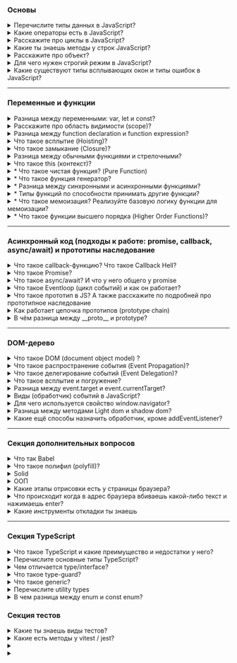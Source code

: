 ### Основы

<details>
<summary>Перечислите типы данных в JavaScript? </summary>

В JavaScript существует 8 типов данных, их можно разделить на примитивные и ссылочные. К примитивным относятся следующие типы: `string; number; bigInt; boolean; symbol (unical id); null и undefined`. А к ссылочному относится `object (объекты)`. Если говорить про объекты то они передаются по ссылке, а примитивы по значению

<details>
<summary>Доп.вопрос: В чем разница между null и undefined?</summary>

В том, что `Undefined` - это когда переменная объявлена, но мы ей не присвоено значение, а `null` - когда мы присвоили значение специально, и как бы говорим, что у нас есть переменная и она пустая.

Кстати при нестрогом сравнение undefined и null дает true, а при строгом false, а также при сравнение null == 0 дает false
</details>

<details>
<summary>Доп.вопрос: Как мы можем определить к какому типу данных относится та или иная переменная?</summary>

А определить тип данных можно с помощью typeOf.

</details>

<details>
<summary>Доп.вопрос: JavaScript статически, или динамически типизированный язык?</summary>

Динамически типизированный язык, так как происходит автоматическое преобразование типов
</details>

<details>
<summary>Доп.вопрос: Как превратить любой тип данных в булевое и разница между явным и неявным преобразованием?</summary>

В JS мы можем явно преобразовать типы, всего их три: String(), Boolean(), Number() - и все они являются функциями.

Чтобы превратить тип данных в булевый можно использовать:

1. Функцию Boolean(null)
2. !! (Двойное логическое не), `Допилить идею: Если мы применим его к не пустой строке, то оно сначала станет false, а затем true`

Чтобы превратить тип данных в числовое можно использовать:

1. Функцию Number('5')
2. метод parseInt("5")

Что превратить тип данных в строку можно использовать:

1. Функцию String(null)
2. Или через метод Object.prototype.toString(43)

Разница заключается в том, что неявное преобразование происходит автоматически путем арифметических действий, а явное когда мы указываем тип специально через функции Number или ParseInt, функцию String или метод toString, Boolean или двойное логическое !!

</details>

<details>
<summary>Доп.вопрос: Перечислите все ложные (falsy) значение? </summary>

Falsy - это следующие значение: "", 0, null, undefined, NaN, false. А все остальное уже true

</details>

<details>
<summary>Доп.вопрос: Что такое NaN?</summary>

NaN (not-a-number) - не является числом. Мы получаем его когда выполняем математическую операцию неправильно. Например, если мы infinity разделим на infinity, то оно нам даст NaN. Для того, чтобы проверить, что число не является числом использует функцию isNaN().
А его особенностью можно выделить то, что она не равна ничему даже самому себе как в строгом, так и в нестрогом сравнении.

</details>
</details>

<details>
<summary> Какие операторы есть в JavaScript? </summary>

`Арифметические операторы`: сложения; вычитания; умножения; делание; возведение в стене `**`; взятия от остатка `%`.

`Операторы сравнения`: > (больше); < (меньше); = (равно); != (не равно), == (нестрогое сравнения) и === (строгое сравнения)

`Логические операторы:`: || (или), && (и), ! (логическое не) 

<details>
<summary>Доп.вопрос: Чем отличается строгое сравнения от нестрогого?</summary>

Нестрогое сравнивает только значения без приведения типов, а строгая сравнивает и значения и типы

</details>

<details>
<summary>Доп.вопрос: Расскажи про логические операторы и их способности?</summary>

К особенностям можно отнести приоритетность, то есть `И` будет выполнятся раньше `Или`, но если мы обернем в скобки то данная приоритетность уже не будет иметь разницы.

- || (Или) - ищет первое истинное значение и возвращает его. А если его не находит, то возвращает последнее значение. У него приоритетность - 5
- && (И) - ищет первое ложное значение и возвращает его. А если оба значения являются истинными, то возвращает последнее. Приоритетность - 6
- ! (Логическое не) - меняет значение на противоположное. Например если строку мы обернет в логическое !'str', то у нас false. Приоритетность - 15
</details>

<details>
<summary>Доп.вопрос: Что такое оператор нулевого слияния ??</summary>

Он возвращает значение правого операнда, если левый операнд содержит null или undefined, в противном случае возвращается значение левого операнда. Он похож на || (Или), так как он возвращает правый операнд если в левом хранится ложное значение, а не только null / undefined
</details>

</details>

<details>
<summary> Расскажите про циклы в JavaScript?</summary>

Циклы нужны для того, чтобы повторить какое-то действие несколько раз. Существует несколько видов циклов: 

1. Классический цикл `for (let i = 0; i > str; i++) {...}` 
2. Цикл через `for in` ==> `for (const name in obj) {...}` служит для перебора объекта и возвращает нам ключи. Если нам необходимо получить значения, внутри цикла нам необходимо в квадратных скобках написать значения. А если мы решим использовать их в массиве, то получим индексы.
3. for ... of - служит для перебора массива и возвращает нам значения.

<details>
<summary> Доп.вопрос: Что такое выражения (expression) и инструкции (statement)</summary>

I. Выражение - это арифметическое действие. Например:`+, -, *, /, %, >, =, ==, i++, --i`, `Math.random - случайное число.

II. Инструкция - это фрагмент кода, который выполняет определенное действие. К инструкциям относятся: `if, if-else, while, for, for..in, for..of switch, for-in, объявления переменных`
</details>

<details>
<summary> Доп.вопрос: Что такое switch/case и где он используется? </summary>

Switch + case - это по сути аналог if ... else, где выражение switch сравнивается с различными значениями case. 
Внутри каждого case используется break, чтобы выйти из конструкции и избежать выполнения следующих блоков. А
также есть default, который означает что не одно из условий не выполнено

Если говорить про react, то используется он в reducer (redux). И например когда нам нужно именно точное сравнения
</details>

<details>
<summary> Доп.вопрос: Отличие while и do while</summary>

do ... while - должен выполнится хотя бы один раз и не важно верны ли условия или нет, в то время как while может и не выполнится если условия не подходят

`while (условие) { // тело цикла }`
`do { // тело цикла } while (условие);`
</details>


</details>

<details>
<summary>Какие ты знаешь методы у строк JavaScript?</summary>

- `.toUpperCase()` - берет строку и пишет ее с большой буквы (преобразованное в верхний регистр).
- `.toLowerCase()` - берет строку и пишет ее с маленькой буквы (преобразованное в нижний регистр).
- `.split()` - делает из строки массив
- `.trim()` - удаляет пробельные символы с начало и конца строки
- `.startsWith()` проверяют начинается-ли строка с определенного символа который мы укажем внутри
- `.endsWith()` делает противоположное, то есть заканчивается строка c определенным символом

<details>
<summary>Доп.вопрос: Расскажи какие знаешь методы чисел (number) и математические (math) </summary>

#### 1. Number method

- `.toString()` - число преобразовывает в строку
- `.parseInt()` - берет строку и возвращает целое число
- `.isNaN()` - проверяет, является ли значения числа NaN
- `.isFinity()`- проверяет, является ли число конечным

#### 2. Math method

- `.min(1, 2, 3)` - вернуть минимальное число
- `.max(2, 3, 4)` - вернуть максимальное число
- `.random(1, 2, 3)` - можно получить рандомное число
- `.floor()` - округляет в меньшую степень
- `.ceil()` - округляет в большую степень
- `.pow(2, 3)` - принимает два значения и возвращает возведенную степень `(3, 3) // 27`
- `.abs()` - возвращает абсолютное значение числа. Если это пустые кавычки или пустой массив, то это 0

Ну и другие по типу косинуса, синуса метода
</details>

<details>
<summary>Доп.вопрос: Расскажи какие знаешь методы массива (array)</summary>

`.filter()`
`.map()` 
`.forEach()`
`.sort()` 
`.reduce()` 
`.concat()` - когда есть два разных массива и нам нужна их объединить
`.isArray()` => проверяет является ли значение массивом
`.find()` - вернёт первый найденный в массиве элемент, который подходит под условие.
`.findIndex()` - возвращает уже не найденный элемент, а индекс

Следующие 4 метода меняют исходных массив

`.push()` - добавляет элементы в конец массива и возвращает новую длину массива.
`.pop()` - удаляет из массива последний элемент и возвращает его значение.
`.unshift()` - добавляет элементы в начало массива и возвращают новую длину массива.
`.shift()` - удаляет из массива первый элемент и возвращает его значение.

<details>
<summary>Доп.вопрос: Что будет работать быстрее `pop`, `push` shift и unshift</summary>
</details>

Что будет работать быстрее? => Pop и push - так как их задача лишь добавить или удалить элемент в конце массива, а shift и unshift медленнее так как помимо удаление или добавления первого элемент они будут сдвигать массив вправо или влево.
</details>

<details>
<summary>Доп.вопрос: Что ты можешь рассказать о методах .splice(), .slice()</summary>

`.splice()` - который меняет исходный массив, c помощью данного метода мы можем удалять или добавлять внутрь массивы какие-то элементы
`.slice()` - копирует старый массив и возвращает на его основе новый. Он просто копирует его.
</details>


<details>
<summary>Доп.вопрос: Какие методы мутируют и не мутирует исходный массив?</summary>

Мутирующие sort, reverse, push, pop, shift, unshift, splice, а к не мутирующим можно отнести: map, filter, slice, concat,
</details>

</details>

<details>
<summary>Расскажите про объект?</summary>

Объект в JavaScript — это тип данных, который используется для хранения коллекций значений в виде пары ключ: значение. Ключи — это обычно строки (или символы), а значения могут быть любыми типами данных, включая другие объекты. И объекты никогда не равны друг другу, так как имеет ссылочный тип данных.

<details>
<summary>Доп.вопрос: какая разница между объектом и массивом</summary>

- У массивов есть методы тех, которых нет у объекта, также и наоборот
- Чтобы обратится к какому-то элементу в массиве мы должны использовать индекс от нуля. А у объекта обращение идет через точку
- Также у массива есть свойство length - делает подсчет всех элементов внутри массива.
</details>

<details>
<summary>Доп.вопрос: как мы можем определить наличие св-в в объекте</summary>

- `hasOwnProperty()` - проверяет наличие свойств только в самом объекте
- `in` - проверяет наличие свойств как в самом объекте, так и в прототипах
- Обратится к объекты напрямую с помощью индексовой нотации: `console.log(obj['prop1']); => foo`

</details>


<details>
<summary> Доп.вопрос: В чем отличие методов объекта: key(), values(), entries(), fromEntries() </summary>

1. `Object.keys()` - возвращает массив ключей
2. `Object.values()` - возвращает массив значений
3. `Object.entries()` - возвращает массив пар ключ и значения
4. `Object.fromEntries()` - он преобразует список пар: ключ и значение в объект

```
const object1 = {
  a: 'smth',
  b: 42,
  c: false
};

console.log(Object.keys(object1));   // ["a", "b", "c"]
console.log(Object.values(object1)); // ["smth, 42, false"]
```

</details>
</details>

<details>
<summary> Для чего нужен строгий режим в JavaScript?</summary>

Строгий режим помогает писать более безопасный код, и помогает находить потенциальные ошибки 

- Например мы обратились к переменной, но самой переменной нету. 
- Говорит о том, что нельзя дублировать параметры внутри функции
- Например по умолчанию this ссылается на window, а при строгом режиме вернет undefined

</details>

<details>
<summary>Какие существуют типы всплывающих окон и типы ошибок в JavaScript?</summary>

Типы всплывающих окон: 

`alert` - выводить информацию во всплывающем окне;

`confirm` - спрашивать соглашение во всплывающем окне; подтвердить по ОК или Отмену

`prompt` - всплывающем окно, где просят написать что-то в инпут поле

Типы ошибок: 

`SyntaxError` - синтаксическая ошибка возникает когда мы написали неправильно какое-то слово: return

`ReferenceError` - возникает когда js не может найти какую-то ссылку в которой мы пытаемся получить доступ. Например хотим определенную переменную найти а его нет

`TypeError` - ошибка в типе - например у нас есть переменная, а мы к нему обращаемся через объект или пытаемся вызвать его.
</details>

---

### Переменные и функции

<details>
<summary> Разница между переменными: var, let и const?</summary>

1. `Let` и `const` появились в ES6, а `var` был еще до него;
2. `Let` и `const` имеют блочную область видимости, а var - глобальную (или локальную);
3. `Let` мы можем присвоить новое значение, однако не можем создать переменную с тем же именем, у `const` мы не можем присвоить новое значение. У `var` мы можем как присвоить новое значение, так и повторно объявить. Раньше чтобы решить проблему области видимости у `var` люди оборачивали в так называемые анонимные самовызывающиеся функции;
4. Есть такое понятие как временная мертва зона (temporal dead zone), что означает мы не можем вызвать переменная до его инициализации, и она появилась с let и const. Если мы попытаемся вызвать их то получаем ошибку, однако в случае с var у нас просто выведется undefined, это связано с всплытием. 
5. Var сплывает, а let и const нет

<details>
<summary>Доп.вопрос: А что если мы не объявили переменную?</summary>

`Необъявленная переменная` - это когда мы написали какое-то значение `a = 20` без переменных var, let либо const. Область видимости у необъявленных переменных - глобальная, что означает, что они доступны из любого места кода, что не очень хорошая практика как и var. Если мы будем использовать строгий режим, то получим ошибку ReferenceError, а в нестрогом undefined
</details>

<details>
<summary>Доп.вопрос: А какие есть правила задавания имен переменных и функций</summary>

Если мы говорим задание имен переменных, то

1. Они должны содержать буквы на латинице, он должен отражать смысл того, что он хранит: `let age = 20`;

2. Цифр: `let user2 = 'Antony';`

3. Символы доллара: `let $user = 'Alice';`

4. Нижнего подчеркивания: `let _user = 'Pete';`

Если мы говорим то, что как не стоит начинать, то - первый символ не должен быть цифрой: `let 10user = 'Nick';`

Имя функции должно понятно и четко отражать что она делает и что возвращает. Функция - это действия по этому её имя
обычно является глаголом: `function checkValue() {}`
</details>
</details>

<details>
<summary>Расскажите про область видимости (scope)?</summary>

`Глобальная область видимости` - это когда мы объявляем переменную внутри самого файла js (внутри скрипта) не оборачивая ни функцией, циклом. Они доступны из любого места в коде.

`Локальная область видимости` - переменные и функции объявленные внутри функций, доступны только внутри этой функции и всем вложенным в неё функциям. За ее пределами, при обращении к переменной, мы получаем ошибку.

`Блочная область видимости` - это когда переменная доступна только внутри блока, за пределами блока она не доступна.

</details>

<details>
<summary> Разница между function declaration и function expression? </summary>

Выделяют два способа объявлении функции через кл.слово function `function multyple() {...}` и через переменную `let multiply = function () {...}`

Отличие заключается в том, что к function declaration можно вызвать до того как объявить. Так как JS собирает все строчки где объявляется function, а также через Hoisting (поднимает) их самый вверх, что позволяет нам сначала вызвать их, а потом объявить. Еще наверное стоит отметить, что если мы объявим function expression через переменную var, то и она будет всплывать


<details>
<summary> Доп.вопрос: Как передаются параметры в функцию: по ссылке или по значению?</summary>

Примитивы передаются в функцию по значению, а объекты и массив уже по ссылке. Стоит отметить, что когда в функции передается примитивное значение, то функция получает копию, а не примитивное значения, в то время как объект и массив передаются сам уже (оригинал) грубо говоря.

</details>

<details>
<summary> Доп.вопрос: Разница между параметром и аргументом функции? </summary>

Когда мы пишем функцию и внутри обычных скобок указываем a, b: `function value (a, b) {...}`, то это параметры.
После того как мы передали параметры мы пишем код например `return a + b`. После вызываем этой функцию через запятую,
так вот значения, которые передаются при вызове функции называются аргументами: foo (5, 7).

</details>

</details>

<details>
<summary>Что такое всплытие (Hoisting)?</summary>

Всплытие - такое механизм, который поднимает вверх переменную var и функцию объявленную через function, что позволяет нам сначала вызвать их, а потом объявить. К всплытию можно отнести функцию объявленные через var
</details>

<details>
<summary> Что такое замыкание (Closure)? </summary>

Замыкание - функции со своим лексическое окружение. И когда за пределами функции есть переменная, которого внутри нашего лексического окружения нет, то он дает доступ обращаться к этой переменной.
</details>

<details>
<summary> Разница между обычными функциями и стрелочными? </summary>

1. Синтаксис;
2. Обычные функции всплывают, а стрелочные нет, если конечно они не объявлены через var;
3. Контекст this - контекст, который является динамическим. В зависимости от того, где мы его вызываем, на то он и будет ссылаться. Например, если мы вызовем его глобально, то ссылка будет указывать на объект window (в браузере). Если же вызов будет внутри метода объекта, то this будет ссылаться на сам объект. Если внутри обычной функции — то также на глобальный объект window. Однако у стрелочных функций нет собственного this, и они заимствуют его из внешнего контекста, в котором были определены.
4. В обычных функция можно использовать arguments, а у стрелочных нет аргумента
5. Стрелочные функции не могут быть вызваны с конструктором new, в то время как обычные могут

<details>
<summary>Доп.вопросы: Как можно имитировать поведение arguments в стрелочных функциях?</summary>

Через spread-оператор
</details>

<details>
<summary>Доп.вопросы: Что будет, если попробовать использовать стрелочную функцию как конструктор?</summary>

Будет ошибка
</details>
</details>

<details>
<summary>Что такое this (контекст)?</summary>

This — контекст, который является динамическим. В зависимости от того, где мы его вызываем, на то он и будет ссылаться. Например, если мы вызовем его глобально, то ссылка будет указывать на объект window (в браузере). Если же вызов будет внутри метода объекта, то this будет ссылаться на сам объект. Если внутри обычной функции — то также на глобальный объект window. Однако у стрелочных функций нет собственного this, и они заимствуют его из внешнего контекста, в котором были определены.

<details>
<summary> Доп.вопрос: Разница между .call(), .apply() и bind()? </summary>

Все эти методы используются для управления значением this, отличие в том, что:
- call() и apply() - вызываются сразу, а .bind() - привязывает к контексту и вызывается позже;

- call() - принимает аргумент через запятую
- apply() - аргументы передаются в виде массива
- bind() - просто переопределяет и если bind у нас много, то сработает только первый
</details>
</details>

<details>
<summary>* Что такое чистая функция? (Pure Function) </summary>

Чистая функция - это та функция, у которой нет побочных эффектов и это функция, результаты которой зависят только от входных параметров. К побочным эффектом относится: `Запросы на сервер`, `Изменения входных параметров`, `Обращение к дому (query selector), если говорим про JS.`

Плюсы чистых функций:

- Уменьшает кол-во багов (так как он максимально низко влияет на остальную систему. Если я знаю, что у меня есть баг в функции, то он внутри него)
- Легче тестировать
- Легче понимать, поскольку все что она делает заключено внутри нее и не нужно никуда бегать.
</details>

<details>
<summary>* Что такое функция генератор?</summary>

</details>

<details>
<summary>* Разница между синхронными и асинхронными функциями?</summary>

Синхронные функции являются блокирующими, а асинхронные нет. Когда интерпретатор натыкается на синхронную функцию, он блокирует дальнейшее выполнения операции прежде чем данная функция будет выполнения. По этому набор таких функций выполняется последовательно - одна за другой. Асинхронные функции наоборот не блокирует дальнейшие выполнения скрипта. По этой причине различные тяжелые операции по типу запроса данных делают асинхронными. Обычно такие функции в качестве аргумента принимают callback - это еще одна функции, которая выполнится как только будет выполнено асинхронная функция и которая сможет обработать полученный результат

</details>

<details>
<summary>* Типы функций по способности принимать другие функции? </summary>

В JS можно выделить 3 основные типов функций в зависимости от принимаемых данных:

- Функция первого класса (first-class functions) – это функция, которая не принимает другую функцию в качестве аргумента и не возвращает функцию как значения

`const firstOrder = () => console.log( “Hello”)`

- Функции высшего порядка (HOF) – это функция, которая принимает другую функцию в качестве аргумента или возвращает функцию как значение

`const higherOrder = firstOrderReturn => firstOrderReturn()`

- Унарная функция – это функция, которая принимает только 1 аргумент, который не является функцией.

`const unaryFunction = (a) => console.log(${a} + world!)`

</details>

<details>
<summary>* Что такое мемоизация? Реализуйте базовую логику функции для мемоизации? </summary>

Это прием создании функции способность запомнить ранее вычисленное значение, а также результат. В результате при повторном вызове функции с одинаковыми аргументами она не будет выполнена, а результат работы вернется из кеша.

В программировании мемоизация — это метод оптимизации , который делает приложения более эффективными и, следовательно, более быстрыми. Он делает это, сохраняя результаты вычислений в кеше и извлекая ту же информацию из кеша в следующий раз, когда она потребуется, вместо того, чтобы вычислять ее снова.

</details>

<details>
<summary>* Что такое функции высшего порядка (Higher Order Functions)?</summary>

HOF - обычная функция, которая принимает в качестве аргумента другую функцию, добавляет в эту функцию так скажем новый функционал и возвращает его - это map, filter, reduce

<img src="./assets/3.PNG" alt="Primer">

</details>

</details>

---

### Асинхронный код (подходы к работе: promise, callback, async/await) и прототипы наследование

<details>
<summary>Что такое callback-функцию? Что такое Callback Hell?</summary>

Сallback - это функция, которая передается в другую функцию в качестве аргумента, что является одним из способов работы с асинхронным кодом. Однако есть такое понятие как callback heck, когда внутри одного callback есть еще один callback, а внутри него еще один, а внутри этого еще один. И это очень трудно читать и понимать. Но позже придумали promise в ЕС6 и чуть позже async...await в ЕС8.

</details>

<details>
<summary>Что такое Promise?</summary>

Promise - это объект и один из способов работы с асинхронным кодом и promise содержит в себе 3 состояния: `pending` - ожидания; `resolved (fulfilled)` - выполнено успешно; `rejected` - выполнено с ошибкой. И в качестве аргумента функции принимает: resolve и reject.

<details>
<summary>Доп.вопрос: Какие есть методы у Promise?</summary>

`Promise.all()` - дожидается выполнения ВСЕХ promises, если успешно вернет массив, если нет, то вернет последний promise с ошибкой

`Promise.allSettled()` - дожидается выполнения ВСЕХ promise, и не важно выполнятся они успешно или нет он вернет массив полученных значение (ответов)

`Promise.any()` - дожидается выполнения ПЕРВОГО УСПЕШНОГО promise и если он находится его, то он возвращает данные результат, а если нет, то выводит ошибку. Если первым promise есть reject, он идет дальше пока не найдет его. 

`Promise.race()` - дожидается выполнения ПЕРВОГО promise и возвращает результат. Все последующие будут игнорироваться. Не важно успешный или отклоненный
</details>

<details>
<summary>Доп.вопрос: Преимущества использовании promise вместо callback</summary>

- Помогает избежать callback-hell который может быть нечитаемым

- Упрощает последовательное написание последовательного читаемого async кода с помощью then, а также обработку ошибок с помощью catch()

- Есть методы

- С использованием promise можно избежать следующих проблем: callback-функция была вызвана слишком рано, поздно или вовсе не была вызвана; функция была вызвана слишком мало или слишком много раз; не удалось передать необходимую среду/параметры; были пропущены ошибки/исключения.
</details>

<details>
<summary>Доп.вопрос: Например есть promise и мы вызываем какую-то функцию которая возвращает promise. Мы на него подписались через .then, .catch и т.д. Теперь вопрос а может ли быть ситуация когда promise никогда не закончится не then, не catch не вызовутся? Нам нужно чтобы оно было бесконечное как это сделать</summary>

```
const neverEndingPromise = new Promise((resolve, reject) => {
  // ничего не делаем
});
```
</details>

<details>
<summary>Доп.вопрос: Есть ли у promise какой-то функционал, что если через 5 секунд он ничего не сделал, то как принудительно зарезолвились или заречеджектились promise</summary>

Promise.race c SetTimeOut

```
function withTimeout(promise, timeout) {
    return Promise.race([
        promise,
        new Promise((_, reject) =>
            setTimeout(() => reject(new Error('Timeout exceeded')), timeout)
        )
    ]);
}

// Использование
const somePromise = new Promise((resolve) => {
    // Симуляция долгой операции
    setTimeout(() => resolve('Done!'), 10000); // завершится через 10 секунд
});

withTimeout(somePromise, 5000) // Таймаут 5 секунд
    .then(result => console.log(result))
    .catch(error => console.error(error.message));
```

</details>

</details>

<details>
<summary>Что такое async/await? И что у него общего у promise </summary>

Async является еще одним способом написание асинхронного кода, который всегда возвращает promise, await добавляется в тело функции и ждет выполнения promise. Если какой-то из await не выполнится, то дальше он не пойдет и поместится в catch, а это обработчиком ошибок

```
async function getMainActorProfileFromMovie(id) {
  try {
    const movieResponse = await fetch(`https://swapi.dev/api/films/${id}/`);
    const movie = await movieResponse.json();
    return characterResponse.json();
  } catch (err) {
    console.error('Произошла ошибка!', err);
  }
}
```

</details>

<details>
<summary>Что такое Eventloop (цикл событий) и как он работает?</summary>

Eventloop - это бесконечный цикл, который решает проблему однопоточности, он ждет поступления задач, выполняет их и затем снова ждет поступления новых задач.  У него есть callstack (стек вызовов). Если очередь пустой, то туда сначала попадают micro-task (promise, консоли), так как у них приоритетность больше, а затем уже macro-task (setTimeOut и SetTimeInterval.)

<details>
<summary>Доп.вопрос: если все micro-task выполнятся а дальше пойдут macro-task внутри которого есть micro-task , что вызовется микро или макро</summary>

Сначала выполнится внутри micro-task , а затем уже macro-task

</details>

<details>
<summary>Доп.вопрос: какие типы таймеров есть в JavaScript?</summary>

В JS есть два основных типа таймеров:

- `setTimeout(...)` - позволяет вызвать переданную функцию один раз через определенное время
- `setInterval(...)` - позволяет вызвать переданную функцию много раз через определенный интервал времени. Чтобы отменить `setInterval` мы можем использовать тип: `clearInterval()` и внутрь передаем переменную, где использовали `setInterval`.

</details>
</details>

<details>
<summary>Что такое прототип в JS? А также расскажите по подробней про прототипное наследование</summary>

Прототип — это объект, который содержит свойства и методы, доступные другим объектам через механизм прототипного наследования. Каждый объект в JavaScript может иметь скрытое внутреннее свойство [[Prototype]] (доступное через __proto__ или устанавливаемое с помощью Object.setPrototypeOf), которое указывает на другой объект-прототип. Что позволяет избежать дублирования кода
</details>

<details>
<summary>Как работает цепочка прототипов (prototype chain)</summary>

Когда мы обращаемся к св-в внутри объекта, то он в начале ищет
его внутри самого объекта, если не находит, то ищет внутри прототипа, 
а потом внутри него пока не дойдет до null, что означает больше искать не куда и прототипной цепочки нет


- Что произойдет если запрашиваемая св-в не найдено в объекте? - Вернет undefined
</details>

<details>
<summary>В чём разница между __proto__ и prototype?</summary>

__proto__  - ссылка на прототип объекта у любого объекта
prototype - свойство функции, задающее прототип у функций конструктора

</details>

---

### DOM-дерево

<details>
<summary>Что такое DOM (document object model) ?</summary>

DOM (Document Object Model) — это специальная древовидная структура, которая позволяет управлять HTML-разметкой из JavaScript-кода. Управление обычно состоит из добавления и удаления элементов, изменения их стилей и содержимого.

<details>
<summary>Доп.вопрос: какие ты знаешь методы поиска элементов в DOM?</summary>

`document.getElementById('id')` - поиск по Id, если он есть;

`querySelector('class')` - возвращает первые найденный элемент по классу;

`querySelectorAll('class')` - возвращает все элементы, который подходят классу

Есть также другие способы (они более старые)

`elem.getElementsByTagName(tag)` поиск по тегу;

`elem.getElementsByClassName(className)` поиск по имени класса;
</details>
</details>

<details>
<summary>Что такое распространение события (Event Propagation)?</summary>

Дополнить ....
</details>

<details>
<summary>Что такое делегирование событий (Event Delegation)?</summary>

Дополнить ....
</details>

<details>
<summary>Что такое всплытие и погружение?</summary>

Всплытие событие 

<details>
<summary>Доп.вопрос: что делает event.preventDefault()</summary>

</details>

<details>
<summary>Доп.вопрос: что делает event.stopPropagation()</summary>

...
</details>

<details>
<summary>Доп.вопрос: что делает event.stopImmediatePropagation()</summary>

...
</details>

<details>
<summary>Разница между e.preventDefault() и e.stopPropagation() и e.stopImmediatePropagation()?</summary>

</details>

</details>

<details>
<summary>Разница между event.target и event.currentTarget?</summary>

Переделать ....

`event.target` - элемент на котором произошло событие
`event.currentTarget` - элемент на котором висит обработчик.
</details>

<details>
<summary>Виды (обработчик) событий в JavaScript?</summary>

Есть несколько видов событий: 

1. Событие по мыши - `click` (клик мышки), `dblclick` (двойной клик), `mouseover` (навели на элемент), mouseout (увели от элемента мышь)

2. События клавиатуру - `keydown` и `keyup` - когда клавиша нажата и опущена

3. События формы - `change` (изменения значения), `focus`, `blur`, `submit`

<details>
<summary>Доп.вопрос: Для чего используется метод .focus() и blur()?</summary>

Например когда у нас загрузилась страница, то с помощью метода `focus()` мы можем сразу же попросить пользователя ввести необходимые данные. Ему не нужна будет кликать на определенный input. Метод focus() устанавливает focus на элемент

`.blur()` - снимает фокус с элемента. Например когда мы отправили форму либо кликнули за пределами input поля
</details>

<details>
<summary>Доп.вопрос: Как называется события которое свидетельствует о том, что наш дом полностью загружен?</summary>

domContentLoaded
</details>

</details>

<details>
<summary>Для чего используется свойство window.navigator?</summary>

Необходим для получения информации о браузере и его среде исполнения

`navigator.userAgent` - информацию о браузере и операционной системе
`navigator.language` – основной язык браузера (например, "ru-RU").
`navigator.languages` – массив предпочтительных языков.
`navigator.geolocation` – доступ к геолокации.
`navigator.mediaDevices` – доступ к камере и микрофону.
`navigator.bluetooth`, navigator.usb – доступ к устройствам Bluetooth и USB.
</details>

<details>
<summary>Разница между методами Light dom и shadow dom?</summary>

Дополнить ....
</details>

<details>
<summary>Какие ещё способы назначить обработчик, кроме addEventListener?</summary>

- Через onclick когда инлайного мы пишем в HTML коде. 

- Либо пишем квериселектор, а потом вызываем onclick и вешаем его на кнопку
</details>

---

### Секция дополнительных вопросов

<details>
<summary>Что так Babel</summary>

Babel - преобразует современный код ЕС6 в более старую спецификацию, для того, чтобы увеличить поддержку браузеров. Просто старые браузеры не понимают современный язык ЕС6 и babel выступает в качестве переводчика. Также он может преобразовать JSX под которым внутри React.createElment;
</details>

<details>
<summary> Что такое полифил (polyfill)? </summary>

Например у нас есть современный код написанный на ЕС6, однако он не работает в старых браузерах, так вот с помощью полифила мы можем преобразовать наши функции для старых браузеров. Вот пример: sessionStorage доступно во всех последних браузерах (IE8 и выше), но не в IE7 и ниже. Полифилл можно использовать для включения поддержки старых браузеров, которые не предоставляют файлы sessionStorage.

</details>

<details>
<summary>Solid</summary>

- S `(single responsibility principle)` - принцип единственной ответственный. Функция, метод внутри класса должен выполнять лишь 1 задачу. Например - отсортировать массив или отфильтровать его 

- O `(open-closed principle)` - принцип открытости и закрытости. Код должен быть открыт для добавления нового функционала, но при этом исходный код не должен быть изменен. На классах мы можем это сделать через extends

- L `(liskov substiution)` - принцип подставки Барбары Лисков.

- I `(interface segregation)` - принцип разделения интерфейса.

- D `(dependency inversion)` - принцип инверсии зависимостей

---

L => `Liskov substitution` (принцип подстановки Барбары Лисков) => сущности (классы, функции), которые использует родительский тип должны точно также работать с дочерними классами, при этом ничего не должно ломатся в логике программы и она не должна нарушаться. Наследуемый класс должен дополнять, а не замещать поведение базового класса, при работе с дочерними классами мы должны быть уверены, что у нас ничего не сломается

I => `Interface segregation` (принцип разделения интерфейса) => програмные сущности не должны зависеть от методов, которые они не используют. Основная суть заключается в том, чтобы разбивать наши толстые интерфейсы наши програмные сущности на более маленькие узкоспециализированные решающие одну задачи. Нельзя заставлять клиента реализовывать интерфейс, которым он не пользуется.

D => `Dependency inversion` (принцип инверсии зависимостей) => модули высокого уровня не должны зависеть от модулей более низкого уровня, все они должны зависеть от абстракций, а они в свою очередь не должны зависеть от деталей, а детали как раз должны зависеть от абстракции. 

У нас есть завод, внутри завода есть станки, работники, электричество = они между собой связаны, в свою очередь станки также могут иметь детали: скажем наручник №1, крутилка №007. Представим себе что одна из деталей сломалось, мы меняем эту деталь в станке и оказывается, что логика работы станка меняется. Наши работники с этим станком теперь работать не могут, или для другой детали нужна будет более мощное электричество и здесь как раз происходит принцип инверсии зависимостей. У нас модули высокого уровня зависят от модулей низкого уровня. Чтобы этого избежать - можно исп так называемый трансформатор (некая абстракция), который сам подберет напряжения

</details>

<details>
<summary>ООП</summary>

Полиморфизм - способность функции работать с различными типами данных. Например есть функция, которые может принимать разные типы данных: string и number, но функция одна.

</details>

<details>
<summary>Какие этапы отрисовки есть у страницы браузера?</summary>

</details>

<details>
<summary>Что происходит когда в адрес браузера вбиваешь какой-либо текст и нажимаешь enter?</summary>

</details>

<details>
<summary>Какие инструменты откладки ты знаешь</summary>
- console.log();
- через инструмент разработчика Chrome() - когда мы пишем в коде debugger (некая точка останова) и проверяем в хроме передаются ли значение в дочерний компонент. Либо можем просто внутри браузера ставить эти точки остановы под цифрами. Есть также нетворк где можно узнать какие запросы литеть и правильно ли мы передали какой-либо запрос
- React Developer Tools и postman
</details>

---

### Секция TypeScript

<details>
<summary>Что такое TypeScript и какие преимущество и недостатки у него?</summary>

</details>

<details>
<summary>Перечислите основные типы TypeScript?</summary>

В typescript есть 3 примитивных типа: string, number, boolean. Также мы эти примитивы можем обернуть в массив через квадратные скобки или Array<number> или объект через фигурные

- `Any` - работает по принципу, что его тип может быть любым, это все равно, что писать на чистом JavaScript.

- `unknown` похож на тип any, но он более безопасный, то есть мы не можем ему сразу присвоить новый тип нам нужно сделать некую проверку через typeOf, instanceof и уже внутри написать тип который мы хотим сделать. Результаты JSON.parse

- `void` - это тип, который предназначен только для того, чтобы показывать, что функция не возвращает никакое значение, то есть нет return

- `never` использует тогда когда мы доходим до случая, который не может никогда произойти как в switch...case или reducer: default. Я его использую для доп.проверки компилятором, что какая-то ситуация реально не может произойти

- Чем отличаются друг от друга такие типы как: :never, :void

```
never - гарантия того что функция не вернет вообще ничего
void - когда функция ничего не возвращает
```

</details>

<details>
<summary> Чем отличается type/interface?</summary>

- Синтаксис

- Если у нас есть тип и интерфейс, то интерфейс может наследоваться от типа, а тип через extends не может наследоваться.

- Если мы хотим взять какой-то примитивный тип у type, то внутри interface мы можем обратится к типу объявленный через type

- Если у нас есть два типа, то мы можем объединить через | (палочку), у интерфейса такой функции нету.

- Типы с одинаковыми именами мы не можем писать, так как будет ругаться, а вот интерфейс можно и тем самым мы можем их расширять

</details>

<details>
<summary> Что такое type-guard?</summary>

TypeGuard - это runtime проверка, которая передается компилятору typescript и информирует о том, что дальше будут определенные типы (или мы попробуем сузить типы до определенных). К type-guard можно отнести - `typeof; instanceOf; in (проверяет есть определенное св-в в объекте); if...else; строгое сравнения`

</details>

<details>
<summary> Что такое generic?</summary>

Generic нужны нам тогда, когда мы не знаем четкий тип, которые передаются к нам в параметры. C помощью generic мы говорим ТС определи сам тип `переданного нам аргумента`.

Где можно использовать generic? - Типы, интерфейс, классы, функции

Также есть ограничение, например он (generic) определяет string и не разделяет, что это может быть даже в массиве string, в этом случае нам нужно extends.

</details>

<details> 
<summary> Перечислите utility types </summary>

Utility `[juː'tɪlətɪ]` types - это встроенные типы, которые помогают, как-то манипулировать типами

0. Record - создает тип, который представляют объекты с заданными ключами и значениями. Она позволяет определить тип объекта, где все ключи имеют один и тот же тип значения.

1. Pick - нужен когда у нас есть тип, и мы хотим создать новый тип со свойствами другого типа

2. Omit - создает тип, исключая набор свойств из другого типа

3. Extract - создает тип, выбирая набор свойств из другого типа с union type (объединением стилей)

4. Exclude - создает тип, исключая набор свойств из другого типа с union type (объединением стилей)

5. NonNullable - создает тип, исключая набор свойств из другого типа null и undefined с union type (объединением стиля)

6. Partial - делает все свойства необязательным

7. Required - делает все свойства обязательными

8. Readonly - создает тип, свойства которых нельзя изменить

9. Parameters - работает с функциями, он достает аргумент и добавляет в кортеж(tuple) похожий на массив, где хранят разные типы значений

10. ReturnType - достает возвращаемое значение.

11. Awaited - позволяет получить тип, который будет возвращен после ожидания(awaiting) promise.

</details>

<details>
<summary>В чем разница между enum и const enum?</summary>

...
</details>

### Секция тестов

<details>
<summary>Какие ты знаешь виды тестов?</summary>

`Unit-test` - это когда мы проверяем какой-то кусочек кода отдельно от всего приложения. Например при сложении двух чисел или написать тест, которая проверяет на наличие пробелов, проверить на наличие какого-то айтема в списке.

Библиотеки: Jest, Vitest

`Integration-tests` - интеграционные тесты - проверить как несколько частей программы работают вместе. Например: 
- Форма логина - когда человек пишет имя, а потом пароль, а потом нажимает отправить. И приходит ответ вы вошли
- Пример магазин - человек добавляет в корзину товар, там счетчик увеличивается, потом сумма пересчитывается и обновляется страница

`E2E (End-to-End tests)` - проверяет как работает все приложение от начало до конца, как будто им пользуется настоящий человек. Прям каждый пункт мы описываем

Библиотека Cypress
</details>

<details>
<summary>Какие есть методы у vitest / jest?</summary>

`describe('')` - когда мы хотим тесты объединить в один общий блок. Ну и внутри написать `test('')` и что мы тестируем. Мы например можем скипнуть какой-то определенный тест через метод
`.skip`, с помощью метода `.todo` - мы можем выделить какой тест еще предстоит нам писать

Всякие beforeAll, afterAll - выполняются перед или после завершение всех тестово. Например когда у нас есть фейковый сервер, то мы один раз к нему можем обратится. 

Есть также методы всякие через expect() 
.toBe() - проверяет на строгое равенство,
.toBeTruthy, toBeFalse - проверяет является ли значение истинные или ложным
.toBeNull(), toBeUndefined() - проверка на undefined
.resolves.toBe() - проверка успешного промиса
</details>

<details>
<summary></summary>

</details>

<details>
<summary></summary>

</details>